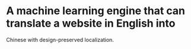 # A machine learning engine that can translate a website in English into 
Chinese with design-preserved localization.
